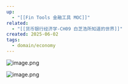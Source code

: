 ```yaml
---
up:
  - "[[Fin Tools 金融工具 MOC]]"
related:
  - "[[货币银行经济学-CH09 白芝浩所知道的世界]]"
created: 2025-06-02
tags:
  - domain/economy
---
```


![image.png](https://s1.vika.cn/space/2025/06/02/951e94fba49a4b1287e58101c3528b6a)

![image.png](https://s1.vika.cn/space/2025/06/02/866233be0fff4d55946d9ef42697dd27)
